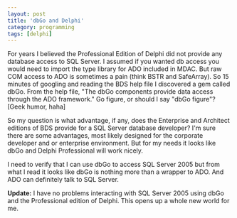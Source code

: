 ```yaml
---
layout: post
title: 'dbGo and Delphi'
category: programming
tags: [delphi]
---
```


For years I believed the Professional Edition of Delphi did not provide any database access to SQL Server.  I assumed if you wanted db access you would need to import the type library for ADO included in MDAC.  But raw COM access to ADO is sometimes a pain (think BSTR and SafeArray).  So 15 minutes of googling and reading the BDS help file I discovered a gem called dbGo.  From the help file, "The dbGo components provide data access through the ADO framework."  Go figure, or should I say "dbGo figure"?  \[Geek humor, haha\]

So my question is what advantage, if any, does the Enterprise and Architect editions of BDS provide for a SQL Server database developer?  I'm sure there are some advantages, most likely designed for the corporate developer and or enterprise environment.  But for my needs it looks like dbGo and Delphi Professional will work nicely.

I need to verify that I can use dbGo to access SQL Server 2005 but from what I read it looks like dbGo is nothing more than a wrapper to ADO.  And ADO can definitely talk to SQL Server.

**Update:** I have no problems interacting with SQL Server 2005 using dbGo and the Professional edition of Delphi.  This opens up a whole new world for me.

